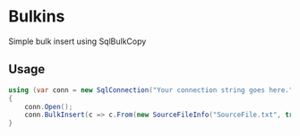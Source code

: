 # Bulkins
Simple bulk insert using SqlBulkCopy

## Usage
```cs
using (var conn = new SqlConnection("Your connection string goes here."))
{
    conn.Open();
    conn.BulkInsert(c => c.From(new SourceFileInfo("SourceFile.txt", true)).To("DESTINATION_TABLE"));
}
```